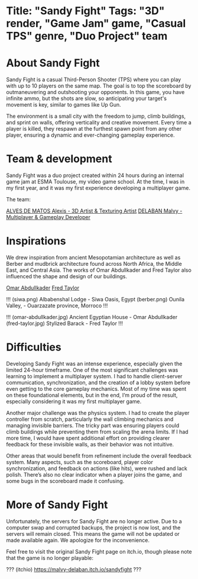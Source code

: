 Title: "Sandy Fight"
Tags: "3D" render, "Game Jam" game, "Casual TPS" genre, "Duo Project" team
=====
# About Sandy Fight
Sandy Fight is a casual Third-Person Shooter (TPS) where you can play with up to 10 players on the same map. The goal is to top the scoreboard by outmaneuvering and outshooting your opponents. In this game, you have infinite ammo, but the shots are slow, so anticipating your target's movement is key, similar to games like Up Gun.

The environment is a small city with the freedom to jump, climb buildings, and sprint on walls, offering verticality and creative movement. Every time a player is killed, they respawn at the furthest spawn point from any other player, ensuring a dynamic and ever-changing gameplay experience.

# Team & development
Sandy Fight was a duo project created within 24 hours during an internal game jam at ESMA Toulouse, my video game school. At the time, I was in my first year, and it was my first experience developing a multiplayer game.

The team:

<a href="https://www.linkedin.com/in/alexis-alves-de-matos-852b05252/">ALVES DE MATOS Alexis - 3D Artist & Texturing Artist</a>
<a href="https://www.malvy-delaban.fr/">DELABAN Malvy - Multiplayer & Gameplay Developer</a>

# Inspirations
We drew inspiration from ancient Mesopotamian architecture as well as Berber and mudbrick architecture found across North Africa, the Middle East, and Central Asia. The works of Omar Abdullkader and Fred Taylor also influenced the shape and design of our buildings.



<a href="https://www.artstation.com/artwork/d8PNWe">Omar Abdullkader</a>
<a href="https://www.artstation.com/artwork/J96m5d">Fred Taylor</a>

!!!
(siwa.png) Albabenshal Lodge - Siwa Oasis, Egypt
(berber.png) Ounila Valley, - Ouarzazate province, Morroco
!!!

!!!
(omar-abdullkader.jpg) Ancient Egyptian House - Omar Abdullkader
(fred-taylor.jpg) Stylized Barack - Fred Taylor
!!!

# Difficulties
Developing Sandy Fight was an intense experience, especially given the limited 24-hour timeframe. One of the most significant challenges was learning to implement a multiplayer system. I had to handle client-server communication, synchronization, and the creation of a lobby system before even getting to the core gameplay mechanics. Most of my time was spent on these foundational elements, but in the end, I’m proud of the result, especially considering it was my first multiplayer game.

Another major challenge was the physics system. I had to create the player controller from scratch, particularly the wall climbing mechanics and managing invisible barriers. The tricky part was ensuring players could climb buildings while preventing them from scaling the arena limits. If I had more time, I would have spent additional effort on providing clearer feedback for these invisible walls, as their behavior was not intuitive.

Other areas that would benefit from refinement include the overall feedback system. Many aspects, such as the scoreboard, player color synchronization, and feedback on actions (like hits), were rushed and lack polish. There’s also no clear indicator when a player joins the game, and some bugs in the scoreboard made it confusing.

# More of Sandy Fight
Unfortunately, the servers for Sandy Fight are no longer active. Due to a computer swap and corrupted backups, the project is now lost, and the servers will remain closed. This means the game will not be updated or made available again. We apologize for the inconvenience.

Feel free to visit the original Sandy Fight page on itch.io, though please note that the game is no longer playable:

???
(itchio) https://malvy-delaban.itch.io/sandyfight
???